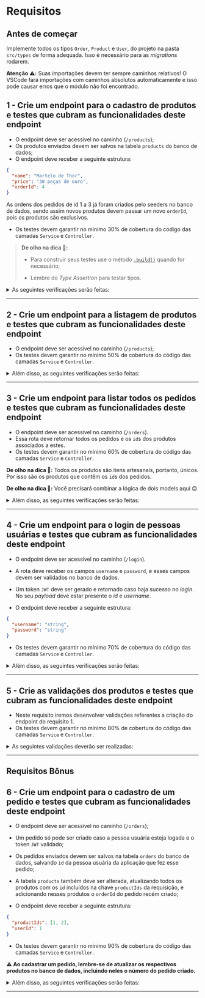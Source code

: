 # Requisitos

## Antes de começar

Implemente todos os tipos `Order`, `Product` e `User`, do projeto na pasta `src/types` de forma adequada. Isso é necessário para as _migrations_ rodarem.

**Atenção ⚠️:** Suas importações devem ter sempre caminhos relativos! O VSCode fará importações com caminhos absolutos automaticamente e isso pode causar erros que o módulo não foi encontrado.

## 1 - Crie um endpoint para o cadastro de produtos e testes que cubram as funcionalidades deste endpoint

- O endpoint deve ser acessível no caminho (`/products`);
- Os produtos enviados devem ser salvos na tabela `products` do banco de dados;
- O endpoint deve receber a seguinte estrutura:

```json
{
  "name": "Martelo de Thor",
  "price": "30 peças de ouro",
  "orderId": 4
}
```

As ordens dos pedidos de id 1 a 3 já foram criados pelo seeders no banco de dados, sendo assim novos produtos devem passar um novo `orderId`, pois os produtos são exclusivos.

- Os testes devem garantir no mínimo 30% de cobertura do código das camadas `Service` e `Controller`.

> **De olho na dica 👀:**
>
> - Para construir seus testes use o método [`.build()`](https://sequelize.org/docs/v6/core-concepts/model-instances/#creating-an-instance) quando for necessário;
>
> - Lembre do _Type Assertion_ para testar tipos.

<details close>
  <summary>As seguintes verificações serão feitas:</summary>

> 👉 Para caso os dados sejam enviados corretamente

- **[Será validado que é possível cadastrar um produto com sucesso]**

  - O resultado retornado para cadastrar o produto com sucesso deverá ser conforme exibido abaixo, com um _status http_ `201`:

  ```json
  {
    "id": 6,
    "name": "Martelo de Thor",
    "price": "30 peças de ouro"
  }
  ```

- **[Será validado que os testes estão cobrindo pelo menos 30% das camadas `Service` e `Controller`.]**

</details>

---

## 2 - Crie um endpoint para a listagem de produtos e testes que cubram as funcionalidades deste endpoint

- O endpoint deve ser acessível no caminho (`/products`);
- Os testes devem garantir no mínimo 50% de cobertura do código das camadas `Service` e `Controller`.

<details close>
  <summary>Além disso, as seguintes verificações serão feitas:</summary>

> 👉 Para caso os dados sejam enviados corretamente

- **[Será validado que é possível listar todos os produtos com sucesso]**

  - O resultado retornado para listar produtos com sucesso deverá ser conforme exibido abaixo, com um _status http_ `200`:

  ```json
  [
    {
      "id": 1,
      "name": "Pedra Filosofal",
      "price": "20 gold",
      "orderId": null
    },
    {
      "id": 2,
      "name": "Lança do Destino",
      "price": "100 diamond",
      "orderId": 1
    }
  ]
  ```

- **[Será validado que os testes estão cobrindo pelo menos 50% das camadas `Service` e `Controller`.]**

</details>

---

## 3 - Crie um endpoint para listar todos os pedidos e testes que cubram as funcionalidades deste endpoint

- O endpoint deve ser acessível no caminho (`/orders`).
- Essa rota deve retornar todos os pedidos e os `id`s dos produtos associados a estes.
- Os testes devem garantir no mínimo 60% de cobertura do código das camadas `Service` e `Controller`.

**De olho na dica 👀:** Todos os produtos são itens artesanais, portanto, únicos. Por isso são os produtos que contêm os `id`s dos pedidos.

**De olho na dica 👀:** Você precisará combinar a lógica de dois models aqui 😉

<details close>
  <summary>Além disso, as seguintes verificações serão feitas:</summary>

  <br>

> 👉 Para orders

- **[Será validado que é possível listar todos os pedidos com sucesso]**

  - Quando houver mais de um pedido, o resultado retornado para listar pedidos com sucesso deverá ser conforme exibido abaixo, com um _status http_ `200`:

  ```json
  [
    {
      "id": 1,
      "userId": 2,
      "productIds": [1, 2]
    },
    {
      "id": 2,
      "userId": 1,
      "productIds": [3, 4]
    }
  ]
  ```

- **[Será validado que os testes estão cobrindo pelo menos 60% das camadas `Service` e `Controller`.]**

</details>

---

## 4 - Crie um endpoint para o login de pessoas usuárias e testes que cubram as funcionalidades deste endpoint

- O endpoint deve ser acessível no caminho (`/login`).

- A rota deve receber os campos `username` e `password`, e esses campos devem ser validados no banco de dados.

- Um token `JWT` deve ser gerado e retornado caso haja sucesso no _login_. No seu _payload_ deve estar presente o _id_ e _username_.

- O endpoint deve receber a seguinte estrutura:

```json
{
  "username": "string",
  "password": "string"
}
```

- Os testes devem garantir no mínimo 70% de cobertura do código das camadas `Service` e `Controller`.

<details close>
 <summary>Além disso, as seguintes verificações serão feitas:</summary>

> 👉 Para caso haja problemas no login

- **[Será validado que o campo "username" é enviado]**

  - Se o _login_ não tiver o campo "username", o resultado retornado deverá ser um _status http_ `400` e

  ```json
  { "message": "\"username\" and \"password\" are required" }
  ```

- **[Será validado que o campo "password" é enviado]**

  - Se o _login_ não tiver o campo "password", o resultado retornado deverá ser um _status http_ `400` e

  ```json
  { "message": "\"username\" and \"password\" are required" }
  ```

- **[Será validado que não é possível fazer login com um username inválido]**

  - Se o _login_ tiver um username que não exista no banco de dados ele será considerado inválido e o resultado retornado deverá ser um _status http_ `401` e

  ```json
  { "message": "Username or password invalid" }
  ```

- **[Será validado que não é possível fazer login com uma senha inválida]**

  - Se o login tiver uma senha que não corresponda à senha salva no banco de dados, ela será considerada inválida e o resultado retornado deverá ser um _status http_ `401` e

  ```json
  { "message": "Username or password invalid" }
  ```

  **De olho na dica 👀:** As senhas salvas no banco de dados estão encriptadas com o **bcrypt**, portanto, você deve levar isso em consideração no momento de compará-las com as enviadas na requisição e utilizar o método adequado.

> 👉 Para caso os dados sejam enviados corretamente

- **[Será validado que é possível fazer login com sucesso]**

  - Se o login foi feito com sucesso, o resultado deverá ser um _status http_ `200` e deverá retornar um _token_ no formato abaixo (a _token_ não precisa ser exatamente igual a essa):

  ```json
  {
    "token": "eyJhbGciOiJIUzI1NiIsInR5cCI6IkpXVCJ9.eyJpZCI6MSwidXNlcm5hbWUiOiJIYWdhciIsImlhdCI6MTY4Njc1NDc1Nn0.jqAuJkcLp0RuvrOd4xKxtj_lm3Z3-73gQQ9IVmwE5gA"
  }

- **[Será validado que os testes estão cobrindo pelo menos 70% das camadas `Service` e `Controller`.]**

</details>

---

## 5 - Crie as validações dos produtos e testes que cubram as funcionalidades deste endpoint

- Neste requisito iremos desenvolver validações referentes a criação do endpoint do requisito 1.
- Os testes devem garantir no mínimo 80% de cobertura do código das camadas `Service` e `Controller`.

<details close>

  <summary>As seguintes validações deverão ser realizadas:</summary>

  <br>

> 👉 Para name

- **[Será validado que o campo "name" é obrigatório]**

  - Se o campo "name" não for informado, o resultado retornado deverá ser um _status http_ `400` e

  ```json
  { "message": "\"name\" is required" }
  ```

- **[Será validado que o campo "name" tem o tipo string]**

  - Se o campo "name" não for do tipo `string`, o resultado retornado deverá ser um _status http_ `422` e

  ```json
  { "message": "\"name\" must be a string" }
  ```

- **[Será validado que o campo "name" é uma string com mais de 2 caracteres]**

  - Se o campo "name" não for uma string com mais de 2 caracteres, o resultado retornado deverá ser um _status http_ `422` e

  ```json
  { "message": "\"name\" length must be at least 3 characters long" }
  ```

> 👉 Para price

- **[Será validado que o campo "price" é obrigatório]**

  - Se o campo "price" não for informado, o resultado retornado deverá ser um _status http_ `400` e

  ```json
  { "message": "\"price\" is required" }
  ```

- **[Será validado que o campo "price" tem o tipo string]**

  - Se o campo "price" não for do tipo `string`, o resultado retornado deverá ser um _status http_ `422` e

  ```json
  { "message": "\"price\" must be a string" }
  ```

- **[Será validado que o campo "price" é uma string com mais de 2 caracteres]**

  - Se o campo "price" não for uma string com mais de 2 caracteres, o resultado retornado deverá ser um _status http_ `422` e

  ```json
  { "message": "\"price\" length must be at least 3 characters long" }
  ```

- **[Será validado que os testes estão cobrindo pelo menos 80% das camadas `Service` e `Controller`.]**

</details>

---

## Requisitos Bônus

## 6 - Crie um endpoint para o cadastro de um pedido e testes que cubram as funcionalidades deste endpoint

- O endpoint deve ser acessível no caminho (`/orders`);
- Um pedido só pode ser criado caso a pessoa usuária esteja logada e o token `JWT` validado;
- Os pedidos enviados devem ser salvos na tabela `orders` do banco de dados, salvando `id` da pessoa usuária da aplicação que fez esse pedido;
- A tabela `products` também deve ser alterada, atualizando todos os produtos com os `id` incluídos na chave `productIds` da requisição, e adicionando nesses produtos o `orderId` do pedido recém criado;

- O endpoint deve receber a seguinte estrutura:

```json
{
  "productIds": [1, 2],
  "userId": 1
}
```

- Os testes devem garantir no mínimo 90% de cobertura do código das camadas `Service` e `Controller`.

**⚠️ Ao cadastrar um pedido, lembre-se de atualizar os respectivos produtos no banco de dados, incluindo neles o número do pedido criado.**

<details close>
  <summary>Além disso, as seguintes verificações serão feitas:</summary>

> 👉 Para token

- **[Será validado que não é possível cadastrar pedidos sem token]**

  - Se o token não for informado, o resultado retornado deverá ser um _status http_ `401` e

  ```json
  { "message": "Token not found" }
  ```

- **[Será validado que não é possível cadastrar um pedido com token inválido]**

  - Se o token informado não for válido, o resultado retornado deverá ser um _status http_ `401` e

  ```json
  { "message": "Invalid token" }
  ```

> 👉 Para user

- **[Será validado que o campo "userId" é obrigatório]**

  - Se o corpo da requisição não possuir o campo "userId", o resultado retornado deverá ser um _status http_ `400` e

  ```json
  { "message": "\"userId\" is required" }
  ```

- **[Será validado que o campo "userId" tem o tipo número]**

  - Se o campo "userId" não for do tipo `number`, o resultado retornado deverá ser um _status http_ `422` e

  ```json
  { "message": "\"userId\" must be a number" }
  ```

- **[Será validado que o campo "userId" é uma pessoa usuária existente]**

  - Se o campo "userId" não for um usuário, o resultado retornado deverá ser um _status http_ `404` e

  ```json
  { "message": "\"userId\" not found" }
  ```

> 👉 Para products

- **[Será validado que o campo "productIds" é obrigatório]**

  - Se o corpo da requisição não possuir o campo "productIds", o resultado retornado deverá ser um _status http_ `400` e

  ```json
  { "message": "\"productIds\" is required" }
  ```

- **[Será validado que não é possível criar um pedido com o campo "productIds" não sendo um array]**

  - Se o valor do campo "productIds" não for um array, o resultado retornado deverá ser um _status http_ `422` e

  ```json
  { "message": "\"productIds\" must be an array" }
  ```

- **[Será validado que não é possível cadastrar um pedido se o campo "productIds" for um array vazio]**

  - Se o campo "productIds" possuir um array vazio, o resultado retornado deverá ser um _status http_ `422` e

  ```json
  { "message": "\"productIds\" must include only numbers" }
  ```

> 👉 Para caso os dados sejam enviados corretamente

- **[Será validado que é possível criar um pedido com sucesso com 1 item]**

  - O resultado retornado para cadastrar um pedido com sucesso deverá ser conforme exibido abaixo, com um _status http_ `201`:

  ```json
  {
    "userId": 1,
    "productIds": [1]
  }
  ```

- **[Será validado que é possível criar um pedido com sucesso com vários itens]**

  - O resultado retornado para cadastrar um pedido com sucesso deverá ser conforme exibido abaixo, com um _status http_ `201`:

  ```json
  {
    "userId": 1,
    "productIds": [1, 2]
  }
  ```

- **[Será validado que os testes estão cobrindo pelo menos 90% das camadas `Service` e `Controller`.]**

</details>

---
